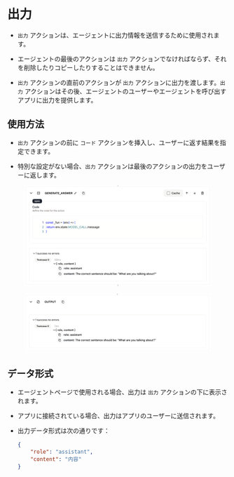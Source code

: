 # 出力

* `出力` アクションは、エージェントに出力情報を送信するために使用されます。

* エージェントの最後のアクションは `出力` アクションでなければならず、それを削除したりコピーしたりすることはできません。

* `出力` アクションの直前のアクションが `出力` アクションに出力を渡します。`出力` アクションはその後、エージェントのユーザーやエージェントを呼び出すアプリに出力を提供します。

## 使用方法

* `出力` アクションの前に `コード` アクションを挿入し、ユーザーに返す結果を指定できます。

* 特別な設定がない場合、`出力` アクションは最後のアクションの出力をユーザーに返します。

<figure><img src="../../../images/output-1.png" alt=""></figure>

<figure><img src="../../../images/output-2.png" alt=""></figure>

## データ形式

* エージェントページで使用される場合、出力は `出力` アクションの下に表示されます。

* アプリに接続されている場合、出力はアプリのユーザーに送信されます。

* 出力データ形式は次の通りです：
    
    ```json
    {
        "role": "assistant",
        "content": "内容"
    }
    ```